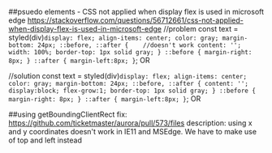 ##psuedo elements - CSS not applied when display flex is used in microsoft edge
https://stackoverflow.com/questions/56712661/css-not-applied-when-display-flex-is-used-in-microsoft-edge
//problem
const text = styled(div)`
    display: flex;
    align-items: center;
    color: gray;
    margin-bottom: 24px;
    ::before, ::after {    //doesn't work
        content: '';
        width: 100%;
        border-top: 1px solid gray;
      }
    ::before {
        margin-right: 8px;
      }
    ::after {
        margin-left:8px;
  }
`;
<text>OR</text>

//solution
const text = styled(div)`
    display: flex;
    align-items: center;
    color: gray;
    margin-bottom: 24px;
    ::before, ::after {
        content: '';
        display:block;
        flex-grow:1;
        border-top: 1px solid gray;
      }
    ::before {
        margin-right: 8px;
      }
    ::after {
        margin-left:8px;
  }
`;
<text>OR</text> 

##using getBoundingClientRect
fix: https://github.com/ticketmaster/aurora/pull/573/files
description: using x and y coordinates doesn't work in IE11 and MSEdge. We have to make use of top and left instead
